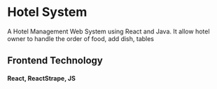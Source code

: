 <h1> Hotel System </h1>
<p> A Hotel Management  Web System using React and Java. It allow hotel owner to handle the order of food, add dish, tables  </p>
<h2> Frontend Technology</h2>
<h4> React, ReactStrape, JS</h4>
